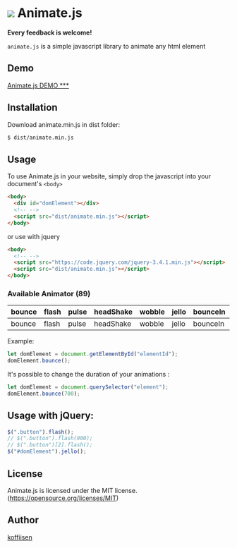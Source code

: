 # ![](src/small.png) Animate.js 
**Every feedback is welcome!**

`animate.js` is a simple javascript library to animate any html element


## Demo
[Animate.js DEMO ***](https://koffiisen.github.io/Animate.js/)


## Installation

Download animate.min.js in dist folder:

```bash
$ dist/animate.min.js
```

## Usage

To use Animate.js in your website, simply drop the javascript into your document's `<body>`

```html
<body>
  <div id="domElement"></div>
  <!-- -->
  <script src="dist/animate.min.js"></script>
</body>
```

or use with jquery

```html
<body>
  <!-- -->
  <script src="https://code.jquery.com/jquery-3.4.1.min.js"></script>
  <script src="dist/animate.min.js"></script>
</body>
```

### Available Animator (89)

| bounce | flash | pulse | headShake | wobble | jello | bounceIn | bounceInDown | bounceInLeft | bounceInRight | bounceInUp | bounceOut | bounceOutDown | bounceOutUp | fadeIn | fadeInDown | fadeInDownBig | fadeInLeft | fadeInLeftBig | fadeInRight | fadeInRightBig | fadeInUp | fadeInUpBig | fadeOutDown | fadeOutDownBig | fadeOutLeftBig | fadeOutRightBig | fadeOutUp | fadeOutUpBig | flipInX | flipInY | flipOutX | flipOutY | lightSpeedIn | lightSpeedOut | rotateIn | rotateInDownLeft | rotateInDownRight | rotateInUpLeft | rotateInUpRight | rotateOut | rotateOutDownLeft | rotateOutDownRight | rotateOutUpLeft | rotateOutUpRight | jackInTheBox | rollIn | rollOut | zoomInDown | zoomInLeft | zoomInRight | zoomInUp | zoomOutDown | zoomOutLeft | zoomOutRight | zoomOutUp | slideInDown | slideInLeft | slideInRight | slideInUp | slideOutDown | slideOutLeft | slideOutRight | slideOutUp | heartBeat | rollOutRight | rollOutLeft | rubberBand | zoomOut | zoomIn | fadeOut | fadeOutRight | fadeOutLeft | fadeOutTop | fadeOutBottom | horizontalFlip | verticalFlip | bounceOutBottom | bounceOutTop | bounceOutLeft | bounceOutRight | rotateClockwise | rotateAntiClockwise | tada | moveIn | moveOut | swing | shake | hinge |
| ------ | ----- | ----- | --------- | ------ | ----- | -------- | ------------ | ------------ | ------------- | ---------- | --------- | ------------- | ----------- | ------ | ---------- | ------------- | ---------- | ------------- | ----------- | -------------- | -------- | ----------- | ----------- | -------------- | -------------- | --------------- | --------- | ------------ | ------- | ------- | -------- | -------- | ------------ | ------------- | -------- | ---------------- | ----------------- | -------------- | --------------- | --------- | ----------------- | ------------------ | --------------- | ---------------- | ------------ | ------ | ------- | ---------- | ---------- | ----------- | -------- | ----------- | ----------- | ------------ | --------- | ----------- | ----------- | ------------ | --------- | ------------ | ------------ | ------------- | ---------- | --------- | ------------ | ----------- | ---------- | ------- | ------ | ------- | ------------ | ----------- | ---------- | ------------- | -------------- | ------------ | --------------- | ------------ | ------------- | -------------- | --------------- | ------------------- | ---- | ------ | ------- | ----- | ----- | ----- |
| bounce | flash | pulse | headShake | wobble | jello | bounceIn | bounceInDown | bounceInLeft | bounceInRight | bounceInUp | bounceOut | bounceOutDown | bounceOutUp | fadeIn | fadeInDown | fadeInDownBig | fadeInLeft | fadeInLeftBig | fadeInRight | fadeInRightBig | fadeInUp | fadeInUpBig | fadeOutDown | fadeOutDownBig | fadeOutLeftBig | fadeOutRightBig | fadeOutUp | fadeOutUpBig | flipInX | flipInY | flipOutX | flipOutY | lightSpeedIn | lightSpeedOut | rotateIn | rotateInDownLeft | rotateInDownRight | rotateInUpLeft | rotateInUpRight | rotateOut | rotateOutDownLeft | rotateOutDownRight | rotateOutUpLeft | rotateOutUpRight | jackInTheBox | rollIn | rollOut | zoomInDown | zoomInLeft | zoomInRight | zoomInUp | zoomOutDown | zoomOutLeft | zoomOutRight | zoomOutUp | slideInDown | slideInLeft | slideInRight | slideInUp | slideOutDown | slideOutLeft | slideOutRight | slideOutUp | heartBeat | rollOutRight | rollOutLeft | rubberBand | zoomOut | zoomIn | fadeOut | fadeOutRight | fadeOutLeft | fadeOutTop | fadeOutBottom | horizontalFlip | verticalFlip | bounceOutBottom | bounceOutTop | bounceOutLeft | bounceOutRight | rotateClockwise | rotateAntiClockwise | tada | moveIn | moveOut | swing | shake | hinge |

Example:

```javascript
let domElement = document.getElementById("elementId");
domElement.bounce();
```

It's possible to change the duration of your animations :

```javascript
let domElement = document.querySelector("element");
domElement.bounce(700);
```

## Usage with jQuery:
```javascript
$(".button").flash();
// $(".button").flash(900);
// $(".button")[2].flash();
$("#domElement").jello();
```

## License

Animate.js is licensed under the MIT license. (https://opensource.org/licenses/MIT)

## Author
[koffiisen](https://github.com/koffiisen)


